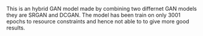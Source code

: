 This is an hybrid GAN model made by combining two differnet GAN models they are SRGAN and DCGAN. The model has been train on only 3001 epochs to resource constraints and hence not able to to give more good results.
